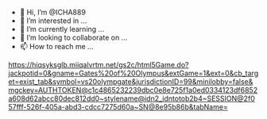 - 👋 Hi, I’m @ICHA889
- 👀 I’m interested in ...
- 🌱 I’m currently learning ...
- 💞️ I’m looking to collaborate on ...
- 📫 How to reach me ...

<!---
ICHA889/ICHA889 is a ✨ special ✨ repository because its `README.md` (this file) appears on your GitHub profile.
You can click the Preview link to take a look at your changes.
--->
https://hiqsyksglb.miiqalvrtm.net/gs2c/html5Game.do?jackpotid=0&gname=Gates%20of%20Olympus&extGame=1&ext=0&cb_target=exist_tab&symbol=vs20olympgate&jurisdictionID=99&minilobby=false&mgckey=AUTHTOKEN@c1c4865232239dbc0e8e725f1a0ed0334123df6852a608d62abcc80dec812dd0~stylename@idn2_idntotob2b4~SESSION@2f057fff-526f-405a-abd3-cdcc7275d60a~SN@8e95b86b&tabName=
